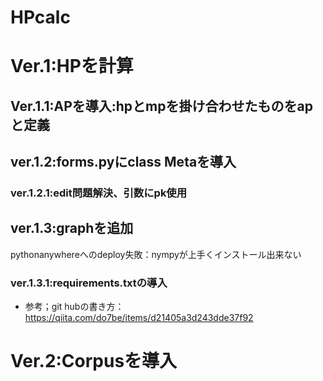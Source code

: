 # HPcalc
# Ver.1:HPを計算
## Ver.1.1:APを導入:hpとmpを掛け合わせたものをapと定義
## ver.1.2:forms.pyにclass Metaを導入
### ver.1.2.1:edit問題解決、引数にpk使用
## ver.1.3:graphを追加
pythonanywhereへのdeploy失敗：nympyが上手くインストール出来ない
### ver.1.3.1:requirements.txtの導入
* 参考；git hubの書き方：https://qiita.com/do7be/items/d21405a3d243dde37f92
# Ver.2:Corpusを導入
